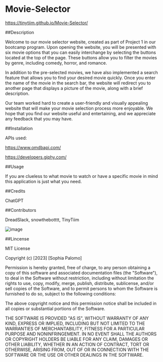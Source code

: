 # Movie-Selector

https://tinytiim.github.io/Movie-Selector/

##Description

Welcome to our movie selector website, created as part of Project 1 in our bootcamp program. Upon opening the website, you will be presented with six movie options that you can easily interchange by selecting the buttons located at the top of the page. These buttons allow you to filter the movies by genre, including comedy, horror, and romance.

In addition to the pre-selected movies, we have also implemented a search feature that allows you to find your desired movie quickly. Once you enter the name of the movie in the search bar, the website will redirect you to another page that displays a picture of the movie, along with a brief description.

Our team worked hard to create a user-friendly and visually appealing website that will make your movie selection process more enjoyable. We hope that you find our website useful and entertaining, and we appreciate any feedback that you may have.

##Installation

APIs used:

https://www.omdbapi.com/


https://developers.giphy.com/

##Usage

If you are clueless to what movie to watch or have a specific movie in mind this application is just what you need.

##Credits

ChatGPT

##Contributors

DreadSlack,
snowthebotttt,
TinyTiim


![image](https://user-images.githubusercontent.com/49454716/225480136-b6c18009-3280-4fc3-90f2-c94f0944748e.png)




##Lincense

MIT License

Copyright (c) [2023] [Sophia Palomo]

Permission is hereby granted, free of charge, to any person obtaining a copy of this software and associated documentation files (the "Software"), to deal in the Software without restriction, including without limitation the rights to use, copy, modify, merge, publish, distribute, sublicense, and/or sell copies of the Software, and to permit persons to whom the Software is furnished to do so, subject to the following conditions:

The above copyright notice and this permission notice shall be included in all copies or substantial portions of the Software.

THE SOFTWARE IS PROVIDED "AS IS", WITHOUT WARRANTY OF ANY KIND, EXPRESS OR IMPLIED, INCLUDING BUT NOT LIMITED TO THE WARRANTIES OF MERCHANTABILITY, FITNESS FOR A PARTICULAR PURPOSE AND NONINFRINGEMENT. IN NO EVENT SHALL THE AUTHORS OR COPYRIGHT HOLDERS BE LIABLE FOR ANY CLAIM, DAMAGES OR OTHER LIABILITY, WHETHER IN AN ACTION OF CONTRACT, TORT OR OTHERWISE, ARISING FROM, OUT OF OR IN CONNECTION WITH THE SOFTWARE OR THE USE OR OTHER DEALINGS IN THE SOFTWARE.
